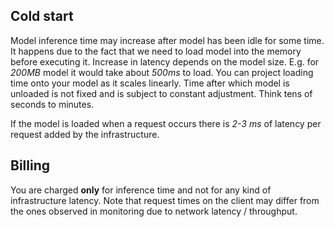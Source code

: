 ## Cold start
Model inference time may increase after model has been idle for some time. It happens due to the fact that we need to load model into the memory before executing it. 
Increase in latency depends on the model size. E.g. for _200MB_ model it would take about _500ms_ to load. You can project loading time onto your model as it scales linearly. 
Time after which model is unloaded is not fixed and is subject to constant adjustment. Think tens of seconds to minutes.

If the model is loaded when a request occurs there is _2-3 ms_ of latency per request added by the infrastructure.

## Billing 
You are charged **only** for inference time and not for any kind of infrastructure latency.
Note that request times on the client may differ from the ones observed in monitoring due to network latency / throughput.
